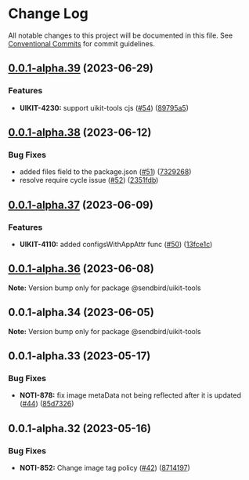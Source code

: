 # Change Log

All notable changes to this project will be documented in this file.
See [Conventional Commits](https://conventionalcommits.org) for commit guidelines.

## [0.0.1-alpha.39](https://github.com/sendbird/sendbird-uikit-core-ts/compare/v0.0.1-alpha.38...v0.0.1-alpha.39) (2023-06-29)

### Features

- **UIKIT-4230:** support uikit-tools cjs ([#54](https://github.com/sendbird/sendbird-uikit-core-ts/issues/54)) ([89795a5](https://github.com/sendbird/sendbird-uikit-core-ts/commit/89795a51814146be7476fbdaef30ebd6caec90e4))

## [0.0.1-alpha.38](https://github.com/sendbird/sendbird-uikit-core-ts/compare/v0.0.1-alpha.37...v0.0.1-alpha.38) (2023-06-12)

### Bug Fixes

- added files field to the package.json ([#51](https://github.com/sendbird/sendbird-uikit-core-ts/issues/51)) ([7329268](https://github.com/sendbird/sendbird-uikit-core-ts/commit/73292684691daf3a04e6f2e4566efe3c6c294be4))
- resolve require cycle issue ([#52](https://github.com/sendbird/sendbird-uikit-core-ts/issues/52)) ([2351fdb](https://github.com/sendbird/sendbird-uikit-core-ts/commit/2351fdb96fcfd38ce602c342bb9366bf7cbb5163))

## [0.0.1-alpha.37](https://github.com/sendbird/sendbird-uikit-core-ts/compare/v0.0.1-alpha.36...v0.0.1-alpha.37) (2023-06-09)

### Features

- **UIKIT-4110:** added configsWithAppAttr func ([#50](https://github.com/sendbird/sendbird-uikit-core-ts/issues/50)) ([13fce1c](https://github.com/sendbird/sendbird-uikit-core-ts/commit/13fce1c96a393308ff46ce43d927a4f416d10eaa))

## [0.0.1-alpha.36](https://github.com/sendbird/sendbird-uikit-core-ts/compare/v0.0.1-alpha.34...v0.0.1-alpha.36) (2023-06-08)

**Note:** Version bump only for package @sendbird/uikit-tools

## 0.0.1-alpha.34 (2023-06-05)

**Note:** Version bump only for package @sendbird/uikit-tools

## 0.0.1-alpha.33 (2023-05-17)

### Bug Fixes

- **NOTI-878:** fix image metaData not being reflected after it is updated ([#44](https://github.com/sendbird/sendbird-uikit-core-ts/issues/44)) ([85d7326](https://github.com/sendbird/sendbird-uikit-core-ts/commit/85d732636ed5daa22384ac548b07ccd1794525ee))

## 0.0.1-alpha.32 (2023-05-16)

### Bug Fixes

- **NOTI-852:** Change image tag policy ([#42](https://github.com/sendbird/sendbird-uikit-core-ts/issues/42)) ([8714197](https://github.com/sendbird/sendbird-uikit-core-ts/commit/871419725563d969cb2dcaec4bc8349dc958b449))

